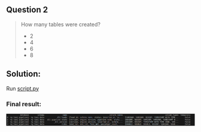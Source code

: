 ## Question 2 

>How many tables were created?
>
>- 2
>- 4
>- 6
>- 8

## Solution:

Run [script.py](../script.py)

### Final result:
![result](question_2.png)